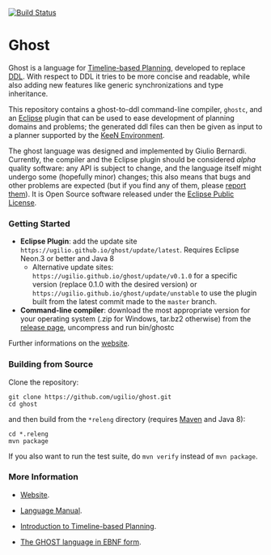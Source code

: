 [![Build Status](https://www.travis-ci.org/ugilio/ghost.svg?branch=master)](https://www.travis-ci.org/ugilio/ghost)

# Ghost
Ghost is a language for [Timeline-based Planning](https://ugilio.github.io/keen/intro), developed to replace [DDL](https://ugilio.github.io/keen/intro#the-ddl-language). With respect to DDL it tries to be more concise and readable, while also adding new features like generic synchronizations and type inheritance.

This repository contains a ghost-to-ddl command-line compiler, `ghostc`, and an [Eclipse](https://www.eclipse.org) plugin that can be used to ease development of planning domains and problems; the generated ddl files can then be given as input to a planner supported by the [KeeN Environment](https://ugilio.github.io/keen).

The ghost language was designed and implemented by Giulio Bernardi. Currently, the compiler and the Eclipse plugin should be considered *alpha* quality software: any API is subject to change, and the language itself might undergo some (hopefully minor) changes; this also means that bugs and other problems are expected (but if you find any of them, please [report them](https://github.com/ugilio/ghost/issues)). It is Open Source software released under the [Eclipse Public License](https://www.eclipse.org/legal/epl-v10.html).

### Getting Started

* **Eclipse Plugin**: add the update site `https://ugilio.github.io/ghost/update/latest`. Requires Eclipse Neon.3 or better and Java 8
  * Alternative update sites: `https://ugilio.github.io/ghost/update/v0.1.0` for a specific version (replace 0.1.0 with the desired version) or `https://ugilio.github.io/ghost/update/unstable` to use the plugin built from the latest commit made to the `master` branch.
* **Command-line compiler**: download the most appropriate version for your operating system (.zip for Windows, tar.bz2 otherwise) from the [release page](https://github.com/ugilio/ghost/releases/latest), uncompress and run bin/ghostc

Further informations on the [website](https://ugilio.github.io/ghost).

### Building from Source

Clone the repository:
```
git clone https://github.com/ugilio/ghost.git
cd ghost
```

and then build from the `*releng` directory (requires [Maven](https://maven.apache.org/) and Java 8):
```
cd *.releng
mvn package
```
If you also want to run the test suite, do `mvn verify` instead of `mvn package`.

### More Information

* [Website](https://ugilio.github.io/ghost).

* [Language Manual](https://ugilio.github.io/ghost/manual).

* [Introduction to Timeline-based Planning](https://ugilio.github.io/keen/intro).

* [The GHOST language in EBNF form](https://ugilio.github.io/ghost/ghostebnf).
